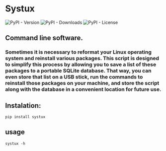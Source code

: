 # Systux

![PyPI - Version](https://img.shields.io/pypi/v/systux)
![PyPI - Downloads](https://img.shields.io/pypi/dm/systux)
![PyPI - License](https://img.shields.io/pypi/l/systux)


## Command line software.

### Sometimes it is necessary to reformat your Linux operating system and reinstall various packages. This script is designed to simplify this process by allowing you to save a list of these packages to a portable SQLite database. That way, you can even store that list on a USB stick, run the commands to reinstall those packages on your machine, and store the script along with the database in a convenient location for future use.



## Instalation:

    pip install systux

## usage

    systux -h
